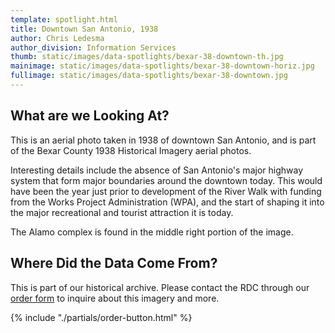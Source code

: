 ```yaml
---
template: spotlight.html
title: Downtown San Antonio, 1938
author: Chris Ledesma
author_division: Information Services
thumb: static/images/data-spotlights/bexar-38-downtown-th.jpg
mainimage: static/images/data-spotlights/bexar-38-downtown-horiz.jpg
fullimage: static/images/data-spotlights/bexar-38-downtown.jpg
---
```

## What are we Looking At?
</p>This is an aerial photo taken in 1938 of downtown San Antonio, and is part of the Bexar County 1938 Historical Imagery aerial photos.</p>

Interesting details include the absence of San Antonio's major highway system that form major boundaries around the downtown today. This would have been the year just prior to development of the River Walk with funding from the Works Project Administration (WPA), and the start of shaping it into the major recreational and tourist attraction it is today.

The Alamo complex is found in the middle right portion of the image.

## Where Did the Data Come From?

This is part of our historical archive. Please contact the RDC through our [order form](order-data) to inquire about this imagery and more.

{% include "./partials/order-button.html" %}
